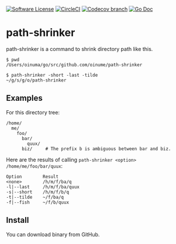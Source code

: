 [![Software License](https://img.shields.io/badge/license-MIT-brightgreen.svg?style=for-the-badge)](/LICENSE)
[![CircleCI](https://img.shields.io/circleci/build/github/oinume/path-shrinker/master.svg?style=for-the-badge)](https://circleci.com/gh/oinume/path-shrinker/tree/master)
[![Codecov branch](https://img.shields.io/codecov/c/github/oinume/path-shrinker/master.svg?style=for-the-badge)](https://codecov.io/gh/oinume/path-shrinker)
[![Go Doc](https://img.shields.io/badge/godoc-reference-blue.svg?style=for-the-badge)](https://godoc.org/github.com/oinume/path-shrinker)

# path-shrinker

path-shrinker is a command to shrink directory path like this.

```
$ pwd
/Users/oinuma/go/src/github.com/oinume/path-shrinker

$ path-shrinker -short -last -tilde
~/g/s/g/o/path-shrinker
```

## Examples

For this directory tree:

```
/home/
  me/
    foo/
      bar/
        quux/
      biz/     # The prefix b is ambiguous between bar and biz.
```

Here are the results of calling `path-shrinker <option> /home/me/foo/bar/quux`:

```
Option        Result
<none>        /h/m/f/ba/q
-l|--last     /h/m/f/ba/quux
-s|--short    /h/m/f/b/q
-t|--tilde    ~/f/ba/q
-f|--fish     ~/f/b/quux
```
       
## Install

You can download binary from GitHub.
